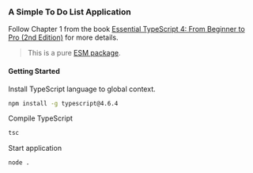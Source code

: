 ### A Simple To Do List Application
Follow Chapter 1 from the book [Essential TypeScript 4: From Beginner to Pro (2nd Edition)](https://www.amazon.com/Essential-TypeScript-4-Beginner-Pro/dp/148427010X/) for more details.

> This is a pure [ESM package](https://gist.github.com/sindresorhus/a39789f98801d908bbc7ff3ecc99d99c).

#### Getting Started

Install TypeScript language to global context.
```sh
npm install -g typescript@4.6.4
```

Compile TypeScript
```sh
tsc
```

Start application
```sh
node .
```
